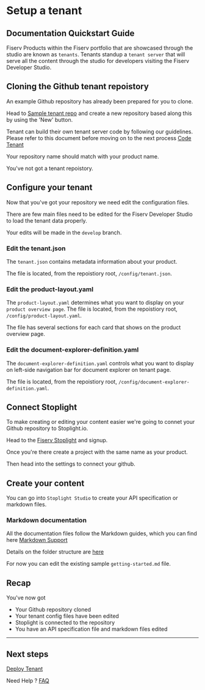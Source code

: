 # Setup a tenant

## Documentation Quickstart Guide

Fiserv Products within the Fiserv portfolio that are showcased through the studio are known as `tenants`. Tenants standup a `tenant server` that will serve all the content through the studio for developers visiting the Fiserv Developer Studio.

## Cloning the Github tenant repoistory

An example Github repository has already been prepared for you to clone.

Head to [Sample tenant repo] and create a new repository based along this by using the 'New' button.

Tenant can build their own tenant server code by following our guidelines. Please refer to this document before moving on to the next process [Code Tenant]

Your repository name should match with your product name.

You've not got a tenant repoistory.

## Configure your tenant

Now that you've got your repository we need edit the configuration files.

There are few main files need to be edited for the Fiserv Developer Studio to load the tenant data properly.

Your edits will be made in the `develop` branch.

### Edit the tenant.json

The `tenant.json` contains metadata information about your product.

The file is located, from the repoistiory root, `/config/tenant.json`.

### Edit the product-layout.yaml

The `product-layout.yaml` determines what you want to display on your `product overview page`. The file is located, from the repoistiory root, `/config/product-layout.yaml`.

The file has several sections for each card that shows on the product overview page.

### Edit the document-explorer-definition.yaml

The `document-explorer-definition.yaml` controls what you want to display on left-side navigation bar for document explorer on tenant page. 

The file is located, from the repoistiory root, `/config/document-explorer-definition.yaml`.


## Connect Stoplight

To make creating or editing your content easier we're going to connet your Github repository to Stoplight.io.

Head to the [Fiserv Stoplight] and signup.

Once you're there create a project with the same name as your product.

Then head into the settings to connect your github.

## Create your content

You can go into `Stoplight Studio` to create your API specification or markdown files.

### Markdown documentation

All the documentation files follow the Markdown guides, which you can find here [Markdown Support]

Details on the folder structure are [here]

For now you can edit the existing sample `getting-started.md` file.

## Recap

You've now got
* Your Github repository cloned
* Your tenant config files have been edited
* Stoplight is connected to the repository
* You have an API specification file and markdown files edited


___

## Next steps 

[Deploy Tenant]

Need Help ?
[FAQ]

[//]: # (These are reference links used in markdown file)

[Sample tenant repo]: <https://github.com/fiserv/sample-tenant>

[Code Tenant]: <?path=docs/getting-started/code-a-tenant/code-tenant.md>

[Fiserv Stoplight]: <https://fiserv-portal.stoplight.io>

[Markdown Support]: <?path=docs/resources/markdown-support.md>

[here]: <?path=README.md>

[FAQ]: <?path=docs/faq/faq.md>

[Deploy Tenant]:<?path=docs/getting-started/setup-tenant/deploy-tenant.md>




